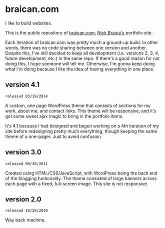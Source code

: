 braican.com
===========

I like to build websites.

This is the public repository of [braican.com](http://braican.com), [Nick Braica's](http://twitter.com/braican) portfolio site.

Each iteration of braican.com was pretty much a ground-up build. In other words, there was no code sharing between one version and another. Despite this, I've still decided to keep all development (i.e. versions 2, 3, 4, future development, etc.) in the same repo. If there's a good reason for not doing this, I hope someone will tell me. Otherwise, I'm gonna keep doing what I'm doing because I like the idea of having everything in one place.

## version 4.1
`released 03/19/2014`

A custom, one page WordPress theme that consists of sections for my work, about me, and contact links. This theme will be responsive, and it's got some sweet ajax magic to bring in the portfolio items.

It's 4.1 because I had designed and begun working on a 4th iteration of my site before redesigning pretty much everything, though keeping the same theme of a one-pager. Just to avoid confusion.

## version 3.0
`released 09/30/2011`

Created using HTML/CSS/JavaScript, with WordPress being the back end of the blogging funtionality. The theme consisted of large banners across each page with a fixed, full-screen image. This site is not responsive.

## version 2.0
`released 10/20/2010`

Way back machine.
